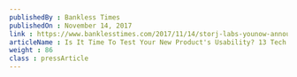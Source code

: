```yaml
---
publishedBy : Bankless Times
publishedOn : November 14, 2017
link : https://www.banklesstimes.com/2017/11/14/storj-labs-younow-announce-partnership/
articleName : Is It Time To Test Your New Product's Usability? 13 Tech Experts Weigh In
weight : 86 
class : pressArticle
---
```

